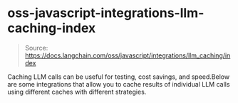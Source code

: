 # oss-javascript-integrations-llm-caching-index

> Source: https://docs.langchain.com/oss/javascript/integrations/llm_caching/index

Caching LLM calls can be useful for testing, cost savings, and speed.Below are some integrations that allow you to cache results of individual LLM calls using different caches with different strategies.